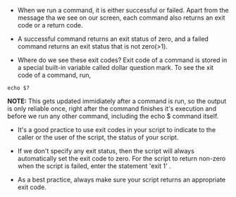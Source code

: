 * When we run a command, it is either successful or failed. Apart from the message tha we see on our screen, each command also returns an exit code or a return code. 

* A successful command returns an exit status of zero, and a failed command returns an exit status that is not zero(>1). 

* Where do we see these exit codes? Exit code of a command is stored in a special built-in variable called dollar question mark. To see the xit code of a command, run,

```
echo $?
```

<b>NOTE:</b> This gets updated immidiately after a command is run, so the output is only reliable once, right after the command finishes it's execution and before we run any other command, including the echo $ command itself. 

* It's a good practice to use exit codes in your script to indicate to the caller or the user of the script, the status of your script. 

* If we don't specify any exit status, then the script will always automatically set the exit code to zero. For the script to return non-zero when the script is failed, enter the statement 'exit 1' . 

* As a best practice, always make sure your script returns an appropriate exit code.
